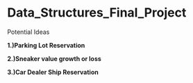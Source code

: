 # Data_Structures_Final_Project
Potential Ideas
<p><b>1.)Parking Lot Reservation</b></p>
<p><b>2.)Sneaker value growth or loss</b></p>
<p><b>3.)Car Dealer Ship Reservation</b></p>
